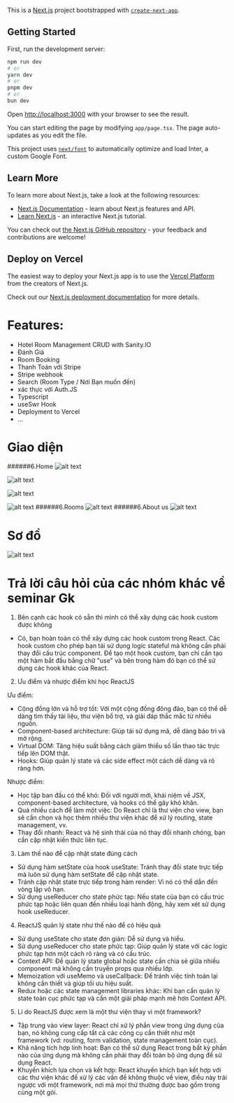 This is a [Next.js](https://nextjs.org/) project bootstrapped with [`create-next-app`](https://github.com/vercel/next.js/tree/canary/packages/create-next-app).

## Getting Started

First, run the development server:

```bash
npm run dev
# or
yarn dev
# or
pnpm dev
# or
bun dev
```

Open [http://localhost:3000](http://localhost:3000) with your browser to see the result.

You can start editing the page by modifying `app/page.tsx`. The page auto-updates as you edit the file.

This project uses [`next/font`](https://nextjs.org/docs/basic-features/font-optimization) to automatically optimize and load Inter, a custom Google Font.

## Learn More

To learn more about Next.js, take a look at the following resources:

- [Next.js Documentation](https://nextjs.org/docs) - learn about Next.js features and API.
- [Learn Next.js](https://nextjs.org/learn) - an interactive Next.js tutorial.

You can check out [the Next.js GitHub repository](https://github.com/vercel/next.js/) - your feedback and contributions are welcome!

## Deploy on Vercel

The easiest way to deploy your Next.js app is to use the [Vercel Platform](https://vercel.com/new?utm_medium=default-template&filter=next.js&utm_source=create-next-app&utm_campaign=create-next-app-readme) from the creators of Next.js.

Check out our [Next.js deployment documentation](https://nextjs.org/docs/deployment) for more details.

# Features:

- Hotel Room Management CRUD with Sanity.IO
- Đánh Giá
- Room Booking
- Thanh Toán với Stripe
- Stripe webhook
- Search (Room Type / Nơi Bạn muốn đến)
- xác thực với Auth.JS
- Typescript
- useSwr Hook
- Deployment to Vercel
- ...

# Giao diện

######6.Home
![alt text](image-1.png)

![alt text](image-4.png)

![alt text](image-5.png)

![alt text](image-6.png)
######6.Rooms
![alt text](image-2.png)
######6.About us
![alt text](image-3.png)

# Sơ đồ

![alt text](image-8.png)

# Trả lời câu hỏi của các nhóm khác về seminar Gk

1. Bên cạnh các hook có sẵn thì mình có thể xây dựng các hook custom được không

- Có, bạn hoàn toàn có thể xây dựng các hook custom trong React. Các hook custom cho phép bạn tái sử dụng logic stateful mà không cần phải thay đổi cấu trúc component. Để tạo một hook custom, bạn chỉ cần tạo một hàm bắt đầu bằng chữ "use" và bên trong hàm đó bạn có thể sử dụng các hook khác của React.

2. Ưu điểm và nhược điểm khi học ReactJS

Ưu điểm:

- Cộng đồng lớn và hỗ trợ tốt: Với một cộng đồng đông đảo, bạn có thể dễ dàng tìm thấy tài liệu, thư viện bổ trợ, và giải đáp thắc mắc từ nhiều nguồn.
- Component-based architecture: Giúp tái sử dụng mã, dễ dàng bảo trì và mở rộng.
- Virtual DOM: Tăng hiệu suất bằng cách giảm thiểu số lần thao tác trực tiếp lên DOM thật.
- Hooks: Giúp quản lý state và các side effect một cách dễ dàng và rõ ràng hơn.

Nhược điểm:

- Học tập ban đầu có thể khó: Đối với người mới, khái niệm về JSX, component-based architecture, và hooks có thể gây khó khăn.
- Quá nhiều cách để làm một việc: Do React chỉ là thư viện cho view, bạn sẽ cần chọn và học thêm nhiều thư viện khác để xử lý routing, state management, vv.
- Thay đổi nhanh: React và hệ sinh thái của nó thay đổi nhanh chóng, bạn cần cập nhật kiến thức liên tục.

3. Làm thế nào để cập nhật state đúng cách

- Sử dụng hàm setState của hook useState: Tránh thay đổi state trực tiếp mà luôn sử dụng hàm setState để cập nhật state.
- Tránh cập nhật state trực tiếp trong hàm render: Vì nó có thể dẫn đến vòng lặp vô hạn.
- Sử dụng useReducer cho state phức tạp: Nếu state của bạn có cấu trúc phức tạp hoặc liên quan đến nhiều loại hành động, hãy xem xét sử dụng hook useReducer.

4. ReactJS quản lý state như thế nào để có hiệu quả

- Sử dụng useState cho state đơn giản: Dễ sử dụng và hiểu.
- Sử dụng useReducer cho state phức tạp: Giúp quản lý state với các logic phức tạp hơn một cách rõ ràng và có cấu trúc.
- Context API: Để quản lý state global hoặc state cần chia sẻ giữa nhiều component mà không cần truyền props qua nhiều lớp.
- Memoization với useMemo và useCallback: Để tránh việc tính toán lại không cần thiết và giúp tối ưu hiệu suất.
- Redux hoặc các state management libraries khác: Khi bạn cần quản lý state toàn cục phức tạp và cần một giải pháp mạnh mẽ hơn Context API.

5. Lí do ReactJS được xem là một thư viện thay vì một framework?

- Tập trung vào view layer: React chỉ xử lý phần view trong ứng dụng của bạn, nó không cung cấp tất cả các công cụ cần thiết như một framework (vd: routing, form validation, state management toàn cục).
- Khả năng tích hợp linh hoạt: Bạn có thể sử dụng React trong bất kỳ phần nào của ứng dụng mà không cần phải thay đổi toàn bộ ứng dụng để sử dụng React.
- Khuyến khích lựa chọn và kết hợp: React khuyến khích bạn kết hợp với các thư viện khác để xử lý các vấn đề không thuộc về view, điều này trái ngược với một framework, nơi mà mọi thứ thường được bao gồm trong cùng một gói.
